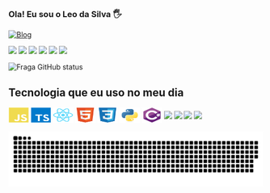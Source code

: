 ### Ola! Eu sou o Leo da Silva 🖐️
[![Blog](https://img.shields.io/website?label=Leo_Da_Silva_Francisco.com&style=for-the-badge&url=https://portifolio-leo-da-silva.netlify.app)](https://portifolio-leo-da-silva.netlify.app)
<div> 
  <a href="https://www.youtube.com/@leodasilvafrancisco8377" target="_blank"><img src="https://img.shields.io/badge/YouTube-FF0000?style=for-the-badge&logo=youtube&logoColor=white" target="_blank"></a>
  <a href="https://www.instagram.com/leo_silva.ao" target="_blank"><img src="https://img.shields.io/badge/-Instagram-%23E4405F?style=for-the-badge&logo=instagram&logoColor=white" target="_blank"></a>
 	<a href="https://www.facebook.com/12leodasilva" target="_blank"><img src="https://img.shields.io/badge/Facebook-1877F2?style=for-the-badge&logo=facebook&logoColor=wehite" target="_blank"></a>
 <a href="https://discord.gg/devleodasilva" target="_blank"><img src="https://img.shields.io/badge/Discord-7289DA?style=for-the-badge&logo=discord&logoColor=white" target="_blank"></a> 
  <a href = "mailto:12leodasilva@gmail.com.com"><img src="https://img.shields.io/badge/-Gmail-%23333?style=for-the-badge&logo=gmail&logoColor=white" target="_blank"></a>
  <a href="https://www.linkedin.com/in/leo-da-silva-a54386256/" target="_blank"><img src="https://img.shields.io/badge/-LinkedIn-%230077B5?style=for-the-badge&logo=linkedin&logoColor=white" target="_blank"></a> 
</div>

![Fraga GitHub status](https://github-readme-stats.vercel.app/api?username=devleodasilva&show_icons=true&theme=dracula)

## Tecnologia que eu uso no meu dia

<div style="display: inline_block">
  <img align="center" alt="Rafa-Js" height="30" width="40" src="https://raw.githubusercontent.com/devicons/devicon/master/icons/javascript/javascript-plain.svg">
  <img align="center" alt="Rafa-Ts" height="30" width="40" src="https://raw.githubusercontent.com/devicons/devicon/master/icons/typescript/typescript-plain.svg">
  <img align="center" alt="Rafa-React" height="30" width="40" src="https://raw.githubusercontent.com/devicons/devicon/master/icons/react/react-original.svg">
  <img align="center" alt="Rafa-HTML" height="30" width="40" src="https://raw.githubusercontent.com/devicons/devicon/master/icons/html5/html5-original.svg">
  <img align="center" alt="Rafa-CSS" height="30" width="40" src="https://raw.githubusercontent.com/devicons/devicon/master/icons/css3/css3-original.svg">
  <img align="center" alt="Rafa-Python" height="30" width="40" src="https://raw.githubusercontent.com/devicons/devicon/master/icons/python/python-original.svg">
  <img align="center" alt="Rafa-Csharp" height="30" width="40" src="https://raw.githubusercontent.com/devicons/devicon/master/icons/csharp/csharp-original.svg">
  <img align="center"  src="https://img.shields.io/badge/MySQL-00000F?style=for-the-badge&logo=mysql&logoColor=white">
  <img align="center"  src="https://img.shields.io/badge/MongoDB-4EA94B?style=for-the-badge&logo=mongodb&logoColor=white">
  <img align="center"  src="https://img.shields.io/badge/Netlify-00C7B7?style=for-the-badge&logo=netlify&logoColor=white">
  <img align="center"  src="https://img.shields.io/badge/Adobe%20XD-470137?style=for-the-badge&logo=Adobe%20XD&logoColor=#FF61F6">
</div><br/>

<img src="https://raw.githubusercontent.com/Envoy-VC/Envoy-VC/output/github-contribution-grid-snake-dark.svg">
